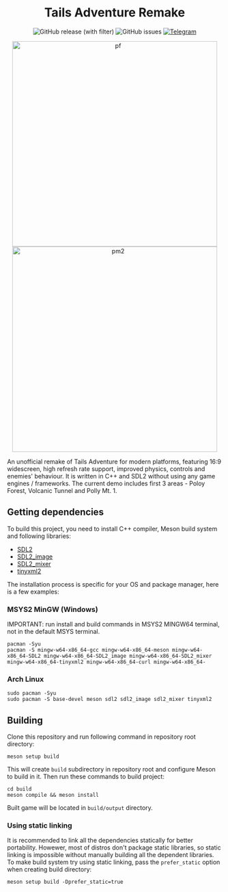 <h1 align="center">Tails Adventure Remake</h1>

<div align="center">
  
![GitHub release (with filter)](https://img.shields.io/github/v/release/TA-Remake/TailsAdventure?style=flat&label=latest&color=&logo=Git&logoColor=white)
![GitHub issues](https://img.shields.io/github/issues/TA-Remake/TailsAdventure?color=red&logo=GitHub&logoColor=white)
[![Telegram](https://img.shields.io/badge/Telegram-blue.svg?style=flat&logo=Telegram&logoColor=white)](https://t.me/tailsadventure)

<img width="480" alt="pf" src="https://github.com/TA-Remake/TailsAdventure/assets/43793572/7a9a6597-2c18-4e7a-9637-2c043673bab3"><img width="480" alt="pm2" src="https://github.com/TA-Remake/TailsAdventure/assets/43793572/144954c7-a9fb-425e-9f4d-795b7ca591f0">

</div>

An unofficial remake of Tails Adventure for modern platforms, featuring 16:9 widescreen, high refresh rate support, improved physics, controls and enemies' behaviour. It is written in C++ and SDL2 without using any game engines / frameworks. The current demo includes first 3 areas - Poloy Forest, Volcanic Tunnel and Polly Mt. 1.

## Getting dependencies

To build this project, you need to install C++ compiler, Meson build system and following libraries:

- [SDL2](https://github.com/libsdl-org/SDL/tree/SDL2)
- [SDL2_image](https://github.com/libsdl-org/SDL_image/tree/SDL2)
- [SDL2_mixer](https://github.com/libsdl-org/SDL_mixer/tree/SDL2)
- [tinyxml2](https://github.com/leethomason/tinyxml2)

The installation process is specific for your OS and package manager, here is a few examples:

### MSYS2 MinGW (Windows)

IMPORTANT: run install and build commands in MSYS2 MINGW64 terminal, not in the default MSYS terminal.

```console
pacman -Syu
pacman -S mingw-w64-x86_64-gcc mingw-w64-x86_64-meson mingw-w64-x86_64-SDL2 mingw-w64-x86_64-SDL2_image mingw-w64-x86_64-SDL2_mixer mingw-w64-x86_64-tinyxml2 mingw-w64-x86_64-curl mingw-w64-x86_64-
```

### Arch Linux

```console
sudo pacman -Syu
sudo pacman -S base-devel meson sdl2 sdl2_image sdl2_mixer tinyxml2
```

## Building

Clone this repository and run following command in repository root directory:

```console
meson setup build
```

This will create `build` subdirectory in repository root and configure Meson to build in it. Then run these commands to build project:

```console
cd build
meson compile && meson install
```

Built game will be located in `build/output` directory.

### Using static linking

It is recommended to link all the dependencies statically for better portability. Howewer, most of distros don't package static libraries, so static linking is impossible without manually building all the dependent libraries. To make build system try using static linking, pass the `prefer_static` option when creating build directory:

```console
meson setup build -Dprefer_static=true
```
